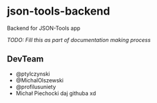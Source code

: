 # json-tools-backend
Backend for JSON-Tools app

*TODO: Fill this as part of documentation making process*  

## DevTeam
- @ptylczynski  
- @MichalOlszewski  
- @profilusuniety  
- Michał Piechocki daj githuba xd
